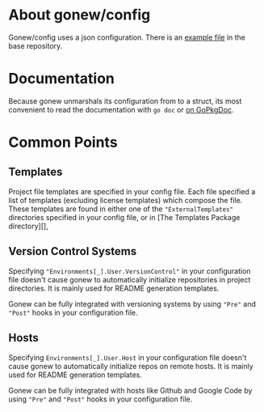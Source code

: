 [install go]: http://golang.org/doc/install.html "Install Go" 
[go environment]: http://golang.org/doc/install.html#environment "Go environment"

[issues]: https://github.com/bmatsuo/gonew/issues "Github issues"
[the templates package]: https://github.com/bmatsuo/gonew/tree/master/templates "The Templates Package directory"
[on gopkgdoc]: http://gopkgdoc.appspot.com/pkg/github.com/bmatsuo/gonew/config "on GoPkgDoc"

About gonew/config
==================

Gonew/config uses a json configuration. There is an
[example file](https://github.com/bmatsuo/gonew/tree/master/gonew.json.example)
in the base repository.

Documentation
=============

Because gonew unmarshals its configuration from to a struct, its most convenient
to read the documentation with `go doc` or [on GoPkgDoc][].

Common Points
=============

Templates
---------

Project file templates are specified in your config file. Each file specified a
list of templates (excluding license templates) which compose the file. These
templates are found in either one of the `"ExternalTemplates"` directories
specified in your config file, or in [The Templates Package directory][],

Version Control Systems
-----------------------

Specifying `"Environments[_].User.VersionControl"` in your configuration file
doesn't cause gonew to automatically initialize repositories in project
directories. It is mainly used for README generation templates.

Gonew can be fully integrated with versioning systems by using `"Pre"` and
`"Post"` hooks in your configuration file.

Hosts
-----

Specifying `Environments[_].User.Host` in your configuration file doesn't cause
gonew to automatically initialize repos on remote hosts. It is mainly used for
README generation templates.

Gonew can be fully integrated with hosts like Github and Google Code by using
`"Pre"` and `"Post"` hooks in your configuration file.
